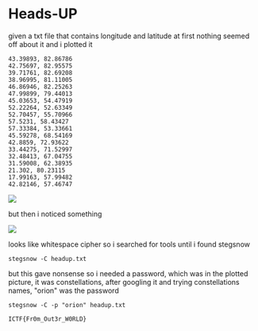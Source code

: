 # Heads-UP 

given a txt file that contains longitude and latitude at first nothing seemed off about it and i plotted it
```
43.39893, 82.86786	   	       	      	   	    	    
42.75697, 82.95575	  	     	      	      	    	    	     
39.71761, 82.69208      	     	     	    	     	     	   
38.96995, 81.11005   		      		 	       	    	   
46.86946, 82.25263	     	 	  	     	    	       
47.99899, 79.44013	  	     		     		       	   
45.03653, 54.47919   	      	  	    	  	   	      	       
52.22264, 52.63349	 		    	    	      	     	     
52.70457, 55.70966   		
57.5231, 58.43427
57.33384, 53.33661
45.59278, 68.54169
42.8859, 72.93622
33.44275, 71.52997
32.48413, 67.04755
31.59008, 62.38935
21.302, 80.23115
17.99163, 57.99482
42.82146, 57.46747
```
![](https://i.imgur.com/m12MMKZ.png)

but then i noticed something

![](https://i.imgur.com/Olygr64.png)

looks like whitespace cipher so i searched for tools until i found stegsnow 
```
stegsnow -C headup.txt
```
but this gave nonsense so i needed a password, which was in the plotted picture, it was constellations, after googling it and trying constellations names, "orion" was the password 

```
stegsnow -C -p "orion" headup.txt
```

```
ICTF{Fr0m_Out3r_W0RLD} 
```
